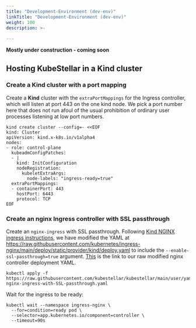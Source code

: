 ```yaml
---
title: "Development-Environment (dev-env)"
linkTitle: "Development-Environment (dev-env)"
weight: 100
description: >-
 
---
```


**Mostly under construction - coming soon**

## Hosting KubeStellar in a Kind cluster

### Create a Kind cluster with a port mapping

Create a **Kind** cluster with the `extraPortMappings` for the Ingress
controller, which will listen at port 443 on the one kind node.  We
pick a port number here that does not run afoul of the usual
prohibition of ordinary user processes listening at low port numbers.

```shell
kind create cluster --config=- <<EOF
kind: Cluster
apiVersion: kind.x-k8s.io/v1alpha4
nodes:
- role: control-plane
  kubeadmConfigPatches:
  - |
    kind: InitConfiguration
    nodeRegistration:
      kubeletExtraArgs:
        node-labels: "ingress-ready=true"
  extraPortMappings:
  - containerPort: 443
    hostPort: 6443
    protocol: TCP
EOF
```

### Create an nginx Ingress controller with SSL passthrough

Create an `nginx-ingress` with SSL passthrough. Following [Kind NGINX ingress instructions](https://kind.sigs.k8s.io/docs/user/ingress/), we have modified the YAML at https://raw.githubusercontent.com/kubernetes/ingress-nginx/main/deploy/static/provider/kind/deploy.yaml to include the `--enable-ssl-passthrough=true` argument. [This](https://raw.githubusercontent.com/kubestellar/kubestellar/main/user/yaml/kind-nginx-ingress-with-SSL-passthrough.yaml) is the link to our raw modified nginx controller deployment YAML.

```shell
kubectl apply -f https://raw.githubusercontent.com/kubestellar/kubestellar/main/user/yaml/kind-nginx-ingress-with-SSL-passthrough.yaml
```

Wait for the ingress to be ready:

```shell
kubectl wait --namespace ingress-nginx \
  --for=condition=ready pod \
  --selector=app.kubernetes.io/component=controller \
  --timeout=90s
```

